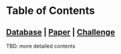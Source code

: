 # Table of Contents



## [Database](Database.md) | [Paper](Paper.md) | [Challenge](Challenge.md)





TBD: more detailed contents
